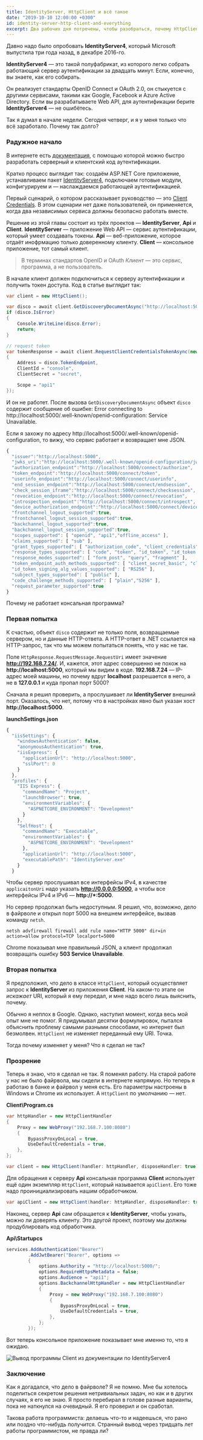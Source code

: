 ```yaml
---
title: IdentityServer, HttpClient и всё такое
date: "2019-10-10 12:00:00 +0300"
id: identity-server-http-client-and-everything
excerpt: Два рабочих дня потречены, чтобы разобраться, почему HttpClient так странно работает.
---
```


Давно надо было опробовать **IdentityServer4**, который Microsoft выпустила три года назад, в декабре 2016-го.

**IdentityServer4** — это такой полуфабрикат, из которого легко собрать работающий сервер аутентификации за двадцать минут. Если, конечно, вы знаете, как его собирать.

Он реализует стандарты OpenID Connect и OAuth 2.0, он стыкуется с другими сервисами, такими как Google, Facebook и Azure Active Directory. Если вы разрабатываете Web API, для аутентификации берите **IdentityServer4** — не ошибётесь.

Так я думал в начале недели. Сегодня четверг, и я у меня только что всё заработало. Почему так долго?

### Радужное начало

В интернете есть [документация](http://docs.identityserver.io/en/latest/), с помощью которой можно быстро разработать серверный и клиентский код аутентификации.

Кратко процесс выглядит так: создаём ASP.NET Core приложение, устанавливаем пакет [IdentityServer4](https://www.nuget.org/packages/IdentityServer4/), подключаем готовые модули, конфигурируем и — наслаждаемся работающей аутентификацией.

Первый сценарий, о котором рассказывает руководство — это [Client Credentials](http://docs.identityserver.io/en/latest/quickstarts/1_client_credentials.html). В этом сценарии нет даже пользователей, он применяется, когда два независимых сервиса должны безопасно работать вместе.

Решение из этой главы состоит из трёх проектов — **IdentityServer**, **Api** и **Client**. **IdentityServer** — приложение Web API — сервис аутентификации, который умеет создавать токены. **Api** — веб-приложение, которое отдаёт инофрмацию только доверенному клиенту. **Client** — консольное приложение, тот самый клиент.

> В терминах стандартов OpenID и OAuth *Клиент* — это сервис, программа, а не пользователь.

В начале клиент должен подключиться к серверу аутентификации и получить токен доступа. Код в статье выглядит так:

```c#
var client = new HttpClient();

var disco = await client.GetDiscoveryDocumentAsync("http://localhost:5000");
if (disco.IsError)
{
    Console.WriteLine(disco.Error);
    return;
}

// request token
var tokenResponse = await client.RequestClientCredentialsTokenAsync(new ClientCredentialsTokenRequest
{
    Address = disco.TokenEndpoint,
    ClientId = "console",
    ClientSecret = "secret",

    Scope = "api1"
});
```

И он не работет. После вызова `GetDiscoveryDocumentAsync` объект `disco` содержит сообщение об ошибке: Error connecting to http://localhost:5000/.well-known/openid-configuration: Service Unavailable.

Если я захожу по адресу http://localhost:5000/.well-known/openid-configuration, то вижу, что сервис работает и возвращает мне JSON.

```javascript
{
  "issuer":"http://localhost:5000",
  "jwks_uri":"http://localhost:5000/.well-known/openid-configuration/jwks",
  "authorization_endpoint":"http://localhost:5000/connect/authorize",
  "token_endpoint":"http://localhost:5000/connect/token",
  "userinfo_endpoint":"http://localhost:5000/connect/userinfo",
  "end_session_endpoint":"http://localhost:5000/connect/endsession",
  "check_session_iframe":"http://localhost:5000/connect/checksession",
  "revocation_endpoint":"http://localhost:5000/connect/revocation",
  "introspection_endpoint":"http://localhost:5000/connect/introspect",
  "device_authorization_endpoint":"http://localhost:5000/connect/deviceauthorization",
  "frontchannel_logout_supported":true,
  "frontchannel_logout_session_supported":true,
  "backchannel_logout_supported":true,
  "backchannel_logout_session_supported":true,
  "scopes_supported": [ "openid", "api1","offline_access" ],
  "claims_supported": [ "sub" ],
  "grant_types_supported": [ "authorization_code", "client_credentials", "refresh_token", "implicit", "urn:ietf:params:oauth:grant-type:device_code" ],
  "response_types_supported": [ "code", "token", "id_token", "id_token token", "code id_token", "code token", "code id_token token" ],
  "response_modes_supported": [ "form_post", "query", "fragment" ],
  "token_endpoint_auth_methods_supported": [ "client_secret_basic", "client_secret_post" ],
  "id_token_signing_alg_values_supported": [ "RS256" ],
  "subject_types_supported": [ "public" ],
  "code_challenge_methods_supported": [ "plain","S256" ],
  "request_parameter_supported":true
}
```

Почему не работает консальная программа?

### Первая попытка

К счастью, объект `disco` содержит не только поля, возвращаемые сервером, но и данные HTTP-ответа. А HTTP-ответ в .NET ссылается на HTTP-запрос, так что мы можем попытаться понять, что у нас не так.

Поле `HttpResponse.RequestMessage.RequestUri` имеет значение **http://192.168.7.24/**. И, кажется, этот адрес совершенно не похож на **http://localhost:5000**, который мы видим в коде. **192.168.7.24** — IP-адрес моей машины, но почему вдруг **localhost** разрешается в него, а не в **127.0.0.1** и куда пропал порт 5000?

Сначала я решил проверить, а прослушивает ли **IdentityServer** внешний порт. Оказалось, что нет, потому что в настройках явно был указан хост **http://localhost:5000**.

**launchSettings.json**
```javascript
{
  "iisSettings": {
    "windowsAuthentication": false,
    "anonymousAuthentication": true,
    "iisExpress": {
      "applicationUrl": "http://localhost:5000",
      "sslPort": 0
    }
  },
  "profiles": {
    "IIS Express": {
      "commandName": "Project",
      "launchBrowser": true,
      "environmentVariables": {
        "ASPNETCORE_ENVIRONMENT": "Development"
      }
    },
    "SelfHost": {
      "commandName": "Executable",
      "environmentVariables": {
        "ASPNETCORE_ENVIRONMENT": "Development"
      },
      "applicationUrl": "http://localhost:5000",
      "executablePath": "IdentityServer.exe"
    }
  }
```

Чтобы сервер прослушивал все интерфейсы IPv4, в качестве `applicaitonUri` надо указать **http://0.0.0.0:5000**, а чтобы все интерфейсы IPv4 и IPv6 — **http://*:5000**.

Но сервер продолжал быть недоступным. Я решил, что, возможно, дело в файрволе и открыл порт 5000 на внешнем интерфейсе, вызвав команду `netsh`.

```
netsh advfirewall firewall add rule name="HTTP 5000" dir=in action=allow protocol=TCP localport=5000
```

Chrome показывал мне правильный JSON, а клиент продолжал возвращать ошибку **503 Service Unavailable**.

### Вторая попытка

Я предположил, что дело в классе `HttpClient`, который осуществляет запрос к **IdentityServer** из приложения **Client**. На каком-то этапе он *искажает* URI, который я ему передал, и мне надо всего лишь выяснить, почему.

Обычно я неплох в Google. Однако, наступил момент, когда весь мой опыт мне не помог. Я придумывал десятки формулировок, пытался объяснить проблему самыми разными способами, но интернет был безмолвен. `HttpClient` не изменяет переданный ему URI. Точка.

Тогда почему изменяет у меня? Что я сделал не так?

### Прозрение

Теперь я знаю, что я сделал не так. Я поменял работу. На старой работе у нас не было файрвола, мы сидели в интернете напрямую. Но теперь я работаю в банке и файрвол у меня есть. Его параметры настроены в Windows и Chrome их использует. А `HttpClient` по умолчанию — нет.

**Client\Program.cs**
```c#
var httpHandler = new HttpClientHandler
{
    Proxy = new WebProxy("192.168.7.100:8080")
    {
        BypassProxyOnLocal = true,
        UseDefaultCredentials = true,
    },
};

var client = new HttpClient(handler: httpHandler, disposeHandler: true);
```

Для обращения к серверу **Api** консальная программа **Client** использует ещё один экземпляр `HttpClient`, который называется `apiClient`. Его тоже надо проинициализировать нашим обработчиком.

```c#
var apiClient = new HttpClient(handler: httpHandler, disposeHandler: true);
```

Наконец, сервер **Api** сам обращается к **IdentityServer**, чтобы узнать, можно ли доверять клиенту. Это другой проект, поэтому мы должны продублировать код обработчика.

**Api\Startupcs**
```c#
services.AddAuthentication("Bearer")
        .AddJwtBearer("Bearer", options =>
        {
            options.Authority = "http://localhost:5000/";
            options.RequireHttpsMetadata = false;
            options.Audience = "api1";
            options.BackchannelHttpHandler = new HttpClientHandler
            {
                Proxy = new WebProxy("192.168.7.100:8080")
                {
                    BypassProxyOnLocal = true,
                    UseDefaultCredentials = true,
                },
            };
        });
```

Вот теперь консольное приложение показывает мне именно то, что я ожидаю.

![Вывод программы Client из документации по IdentityServer4](/img/identity-server-console.png)

### Заключение

Как я догадался, что дело в файрволе? Я не помню. Мне бы хотелось поделиться секретом решения нетривиальных задач, но как и в других случаях, я его не знаю. Я просто перебирал в голове разные варианты, пока не наткнулся на очевидный. Я его проверил и он сработал.

Такова работа программиста: делаешь что-то и надеешься, что рано или поздно что-нибудь получится. Странный вывод через тридцать лет работы программистом, не правда ли?